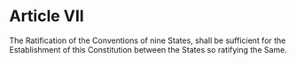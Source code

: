 # Article VII

The Ratification of the Conventions of nine States, shall be sufficient for
the Establishment of this Constitution between the States so ratifying the
Same.

